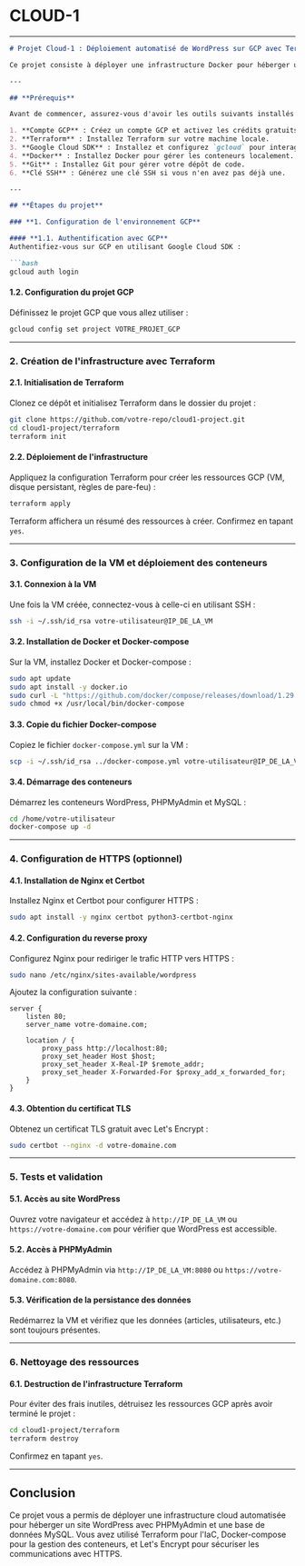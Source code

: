 # CLOUD-1

---

```markdown
# Projet Cloud-1 : Déploiement automatisé de WordPress sur GCP avec Terraform

Ce projet consiste à déployer une infrastructure Docker pour héberger un site WordPress avec PHPMyAdmin et une base de données MySQL sur Google Cloud Platform (GCP). L'objectif est d'automatiser le déploiement en utilisant Terraform pour l'Infrastructure as Code (IaC) et Docker-compose pour la gestion des conteneurs.

---

## **Prérequis**

Avant de commencer, assurez-vous d'avoir les outils suivants installés :

1. **Compte GCP** : Créez un compte GCP et activez les crédits gratuits.
2. **Terraform** : Installez Terraform sur votre machine locale.
3. **Google Cloud SDK** : Installez et configurez `gcloud` pour interagir avec GCP.
4. **Docker** : Installez Docker pour gérer les conteneurs localement.
5. **Git** : Installez Git pour gérer votre dépôt de code.
6. **Clé SSH** : Générez une clé SSH si vous n'en avez pas déjà une.

---

## **Étapes du projet**

### **1. Configuration de l'environnement GCP**

#### **1.1. Authentification avec GCP**
Authentifiez-vous sur GCP en utilisant Google Cloud SDK :

```bash
gcloud auth login
```

#### **1.2. Configuration du projet GCP**
Définissez le projet GCP que vous allez utiliser :

```bash
gcloud config set project VOTRE_PROJET_GCP
```

---

### **2. Création de l'infrastructure avec Terraform**

#### **2.1. Initialisation de Terraform**
Clonez ce dépôt et initialisez Terraform dans le dossier du projet :

```bash
git clone https://github.com/votre-repo/cloud1-project.git
cd cloud1-project/terraform
terraform init
```

#### **2.2. Déploiement de l'infrastructure**
Appliquez la configuration Terraform pour créer les ressources GCP (VM, disque persistant, règles de pare-feu) :

```bash
terraform apply
```

Terraform affichera un résumé des ressources à créer. Confirmez en tapant `yes`.

---

### **3. Configuration de la VM et déploiement des conteneurs**

#### **3.1. Connexion à la VM**
Une fois la VM créée, connectez-vous à celle-ci en utilisant SSH :

```bash
ssh -i ~/.ssh/id_rsa votre-utilisateur@IP_DE_LA_VM
```

#### **3.2. Installation de Docker et Docker-compose**
Sur la VM, installez Docker et Docker-compose :

```bash
sudo apt update
sudo apt install -y docker.io
sudo curl -L "https://github.com/docker/compose/releases/download/1.29.2/docker-compose-$(uname -s)-$(uname -m)" -o /usr/local/bin/docker-compose
sudo chmod +x /usr/local/bin/docker-compose
```

#### **3.3. Copie du fichier Docker-compose**
Copiez le fichier `docker-compose.yml` sur la VM :

```bash
scp -i ~/.ssh/id_rsa ../docker-compose.yml votre-utilisateur@IP_DE_LA_VM:/home/votre-utilisateur/
```

#### **3.4. Démarrage des conteneurs**
Démarrez les conteneurs WordPress, PHPMyAdmin et MySQL :

```bash
cd /home/votre-utilisateur
docker-compose up -d
```

---

### **4. Configuration de HTTPS (optionnel)**

#### **4.1. Installation de Nginx et Certbot**
Installez Nginx et Certbot pour configurer HTTPS :

```bash
sudo apt install -y nginx certbot python3-certbot-nginx
```

#### **4.2. Configuration du reverse proxy**
Configurez Nginx pour rediriger le trafic HTTP vers HTTPS :

```bash
sudo nano /etc/nginx/sites-available/wordpress
```

Ajoutez la configuration suivante :

```nginx
server {
    listen 80;
    server_name votre-domaine.com;

    location / {
        proxy_pass http://localhost:80;
        proxy_set_header Host $host;
        proxy_set_header X-Real-IP $remote_addr;
        proxy_set_header X-Forwarded-For $proxy_add_x_forwarded_for;
    }
}
```

#### **4.3. Obtention du certificat TLS**
Obtenez un certificat TLS gratuit avec Let's Encrypt :

```bash
sudo certbot --nginx -d votre-domaine.com
```

---

### **5. Tests et validation**

#### **5.1. Accès au site WordPress**
Ouvrez votre navigateur et accédez à `http://IP_DE_LA_VM` ou `https://votre-domaine.com` pour vérifier que WordPress est accessible.

#### **5.2. Accès à PHPMyAdmin**
Accédez à PHPMyAdmin via `http://IP_DE_LA_VM:8080` ou `https://votre-domaine.com:8080`.

#### **5.3. Vérification de la persistance des données**
Redémarrez la VM et vérifiez que les données (articles, utilisateurs, etc.) sont toujours présentes.

---

### **6. Nettoyage des ressources**

#### **6.1. Destruction de l'infrastructure Terraform**
Pour éviter des frais inutiles, détruisez les ressources GCP après avoir terminé le projet :

```bash
cd cloud1-project/terraform
terraform destroy
```

Confirmez en tapant `yes`.

---

## **Conclusion**

Ce projet vous a permis de déployer une infrastructure cloud automatisée pour héberger un site WordPress avec PHPMyAdmin et une base de données MySQL. Vous avez utilisé Terraform pour l'IaC, Docker-compose pour la gestion des conteneurs, et Let's Encrypt pour sécuriser les communications avec HTTPS.

```

